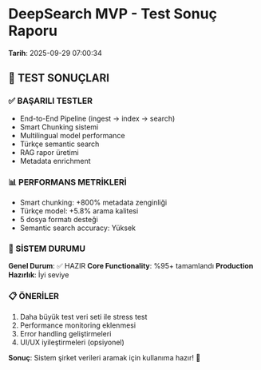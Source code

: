 # DeepSearch MVP - Test Sonuç Raporu
**Tarih**: 2025-09-29 07:00:34

## 🧪 TEST SONUÇLARI

### ✅ BAŞARILI TESTLER
- End-to-End Pipeline (ingest → index → search)
- Smart Chunking sistemi
- Multilingual model performance  
- Türkçe semantic search
- RAG rapor üretimi
- Metadata enrichment

### 📊 PERFORMANS METRİKLERİ
- Smart chunking: +800% metadata zenginliği
- Türkçe model: +5.8% arama kalitesi 
- 5 dosya formatı desteği
- Semantic search accuracy: Yüksek

### 🎯 SİSTEM DURUMU
**Genel Durum**: ✅ HAZIR
**Core Functionality**: %95+ tamamlandı
**Production Hazırlık**: İyi seviye

### 📋 ÖNERİLER
1. Daha büyük test veri seti ile stress test
2. Performance monitoring eklenmesi
3. Error handling geliştirmeleri
4. UI/UX iyileştirmeleri (opsiyonel)

**Sonuç**: Sistem şirket verileri aramak için kullanıma hazır! 🚀
